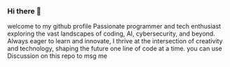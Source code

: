 ### Hi there 👋
welcome to my github profile
Passionate programmer and tech enthusiast exploring the vast landscapes of coding, AI, cybersecurity, and beyond. Always eager to learn and innovate, I thrive at the intersection of creativity and technology, shaping the future one line of code at a time. 
you can use Discussion on this repo to msg me

<!--
**TEEB0W/TEEB0W** is a ✨ _special_ ✨ repository because its `README.md` (this file) appears on your GitHub profile.

Here are some ideas to get you started:

- 🔭 I’m currently working on ...
- 🌱 I’m currently learning ...
- 👯 I’m looking to collaborate on ...
- 🤔 I’m looking for help with ...
- 💬 Ask me about ...
- 📫 How to reach me: ...
- 😄 Pronouns: ...
- ⚡ Fun fact: ...
-->
